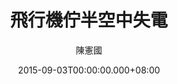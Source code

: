 ---
issue: 137
title: 飛行機佇半空中失電
author: 陳憲國
date: 2015-09-03T00:00:00.000+08:00
topic: 懷想
difficulty: 1
wikidata: Q98095496
wikidata_link: https://www.wikidata.org/wiki/Q98095496
author_wikidata_link: https://www.wikidata.org/wiki/Q98096340
author_wikidata: Q98096340
---